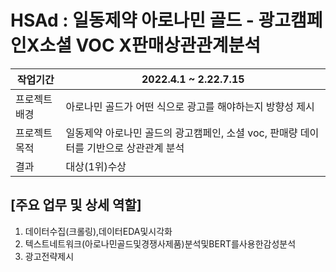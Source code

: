 # HSAd : 일동제약 아로나민 골드 - 광고캠페인X소셜 VOC X판매상관관계분석



| 작업기간 | 2022.4.1 ~ 2.22.7.15 |
| --- | --- |
| 프로젝트 배경 | 아로나민 골드가 어떤 식으로 광고를 해야하는지 방향성 제시 |
| 프로젝트 목적 | 일동제약 아로나민 골드의 광고캠페인, 소셜 voc, 판매량 데이터를 기반으로 상관관계 분석 |
| 결과 | 대상(1위)수상 |


## [주요 업무 및 상세 역할]

1) 데이터수집(크롤링),데이터EDA및시각화
2) 텍스트네트워크(아로나민골드및경쟁사제품)분석및BERT를사용한감성분석
3) 광고전략제시 

